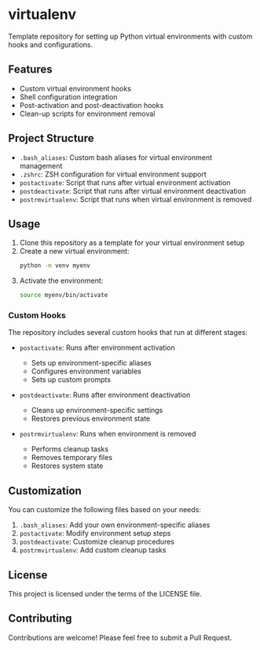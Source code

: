 # virtualenv

Template repository for setting up Python virtual environments with custom hooks and configurations.

## Features

- Custom virtual environment hooks
- Shell configuration integration
- Post-activation and post-deactivation hooks
- Clean-up scripts for environment removal

## Project Structure

- `.bash_aliases`: Custom bash aliases for virtual environment management
- `.zshrc`: ZSH configuration for virtual environment support
- `postactivate`: Script that runs after virtual environment activation
- `postdeactivate`: Script that runs after virtual environment deactivation
- `postrmvirtualenv`: Script that runs when virtual environment is removed

## Usage

1. Clone this repository as a template for your virtual environment setup
2. Create a new virtual environment:
   ```bash
   python -m venv myenv
   ```
3. Activate the environment:
   ```bash
   source myenv/bin/activate
   ```

### Custom Hooks

The repository includes several custom hooks that run at different stages:

- `postactivate`: Runs after environment activation
  - Sets up environment-specific aliases
  - Configures environment variables
  - Sets up custom prompts

- `postdeactivate`: Runs after environment deactivation
  - Cleans up environment-specific settings
  - Restores previous environment state

- `postrmvirtualenv`: Runs when environment is removed
  - Performs cleanup tasks
  - Removes temporary files
  - Restores system state

## Customization

You can customize the following files based on your needs:

1. `.bash_aliases`: Add your own environment-specific aliases
2. `postactivate`: Modify environment setup steps
3. `postdeactivate`: Customize cleanup procedures
4. `postrmvirtualenv`: Add custom cleanup tasks

## License

This project is licensed under the terms of the LICENSE file.

## Contributing

Contributions are welcome! Please feel free to submit a Pull Request.
